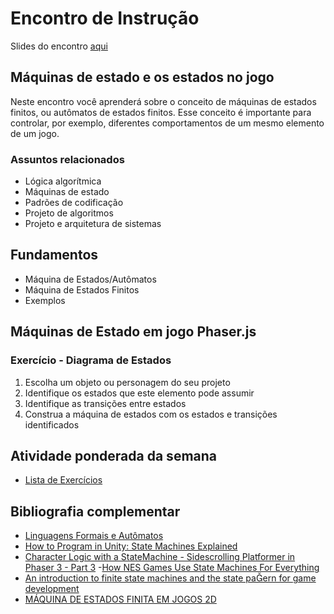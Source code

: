 # Encontro de Instrução
Slides do encontro [aqui](https://drive.google.com/file/d/1z_kiOEwvUkkUlKmuh42_0xHm7yBg-ZvR/view?usp=drive_link)

## Máquinas de estado e os estados no jogo
Neste encontro você aprenderá sobre o conceito de máquinas de estados finitos, ou autômatos de estados finitos. Esse conceito é importante para controlar, por exemplo, diferentes comportamentos de um mesmo elemento de um jogo.

### Assuntos relacionados
- Lógica algorítmica
- Máquinas de estado
- Padrões de codificação
- Projeto de algoritmos
- Projeto e arquitetura de sistemas

## Fundamentos
- Máquina de Estados/Autômatos
- Máquina de Estados Finitos
- Exemplos


## Máquinas de Estado em jogo Phaser.js 
### Exercício - Diagrama de Estados
1. Escolha um objeto ou personagem do seu projeto
2. Identifique os estados que este elemento pode assumir
3. Identifique as transições entre estados
4. Construa a máquina de estados com os estados e
transições identificados

## Atividade ponderada da semana
- [Lista de Exercícios](https://github.com/InteliContent/M1/blob/main/Semana_07/Exercicios/lista_02.md)


## Bibliografia complementar
- [Linguagens Formais e Autômatos](https://integrada.minhabiblioteca.com.br/#/books/9786556901138/)
- [How to Program in Unity: State Machines Explained](https://www.youtube.com/watch?v=Vt8aZDPzRjI)
- [Character Logic with a StateMachine - Sidescrolling Platformer in Phaser 3 - Part 3](https://www.youtube.com/watch?v=0iMW5EvpbCw)
-[How NES Games Use State Machines For Everything](https://www.youtube.com/watch?v=8lZ53Sx5oc0)
- [An introduction to finite state machines and the state paern for game development](https://www.youtube.com/watch?v=-ZP2Xm-mY4E)
- [MÁQUINA DE ESTADOS FINITA EM JOGOS 2D](https://revistas.unifenas.br/index.php/RE3C/article/view/238/164)